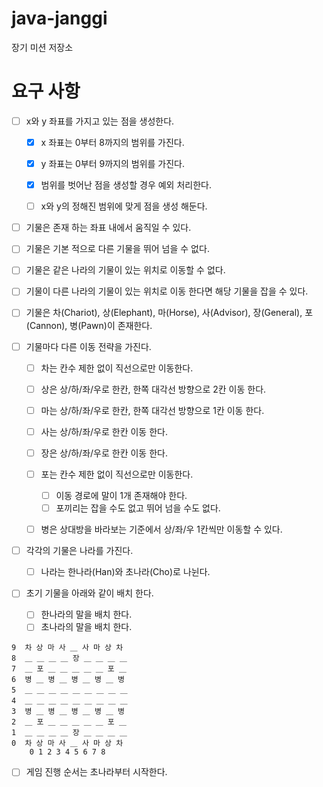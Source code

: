 # java-janggi

장기 미션 저장소

# 요구 사항

- [ ] x와 y 좌표를 가지고 있는 점을 생성한다.
  - [x] x 좌표는 0부터 8까지의 범위를 가진다. 
  - [x] y 좌표는 0부터 9까지의 범위를 가진다.
  - [x] 범위를 벗어난 점을 생성할 경우 예외 처리한다.
  - [ ] x와 y의 정해진 범위에 맞게 점을 생성 해둔다. 


- [ ] 기물은 존재 하는 좌표 내에서 움직일 수 있다.
- [ ] 기물은 기본 적으로 다른 기물을 뛰어 넘을 수 없다.
- [ ] 기물은 같은 나라의 기물이 있는 위치로 이동할 수 없다.
- [ ] 기물이 다른 나라의 기물이 있는 위치로 이동 한다면 해당 기물을 잡을 수 있다.


- [ ] 기물은 차(Chariot), 상(Elephant), 마(Horse), 사(Advisor), 장(General), 포(Cannon), 병(Pawn)이 존재한다.
- [ ] 기물마다 다른 이동 전략을 가진다.
  - [ ] 차는 칸수 제한 없이 직선으로만 이동한다.
  - [ ] 상은 상/하/좌/우로 한칸, 한쪽 대각선 방향으로 2칸 이동 한다.
  - [ ] 마는 상/하/좌/우로 한칸, 한쪽 대각선 방향으로 1칸 이동 한다.
  - [ ] 사는 상/하/좌/우로 한칸 이동 한다.
  - [ ] 장은 상/하/좌/우로 한칸 이동 한다.
  - [ ] 포는 칸수 제한 없이 직선으로만 이동한다. 
    - [ ] 이동 경로에 말이 1개 존재해야 한다.
    - [ ] 포끼리는 잡을 수도 없고 뛰어 넘을 수도 없다.
  - [ ] 병은 상대방을 바라보는 기준에서 상/좌/우 1칸씩만 이동할 수 있다.


- [ ] 각각의 기물은 나라를 가진다.
  - [ ] 나라는 한나라(Han)와 초나라(Cho)로 나뉜다.


- [ ] 초기 기물을 아래와 같이 배치 한다.
  - [ ] 한나라의 말을 배치 한다.
  - [ ] 초나라의 말을 배치 한다.
```배치 예시
9  차 상 마 사 ＿ 사 마 상 차
8  ＿ ＿ ＿ ＿ 장 ＿ ＿ ＿ ＿
7  ＿ 포 ＿ ＿ ＿ ＿ ＿ 포 ＿
6  병 ＿ 병 ＿ 병 ＿ 병 ＿ 병
5  ＿ ＿ ＿ ＿ ＿ ＿ ＿ ＿ ＿
4  ＿ ＿ ＿ ＿ ＿ ＿ ＿ ＿ ＿
3  병 ＿ 병 ＿ 병 ＿ 병 ＿ 병
2  ＿ 포 ＿ ＿ ＿ ＿ ＿ 포 ＿
1  ＿ ＿ ＿ ＿ 장 ＿ ＿ ＿ ＿
0  차 상 마 사 ＿ 사 마 상 차
    0 1 2 3 4 5 6 7 8
```

- [ ] 게임 진행 순서는 초나라부터 시작한다.
